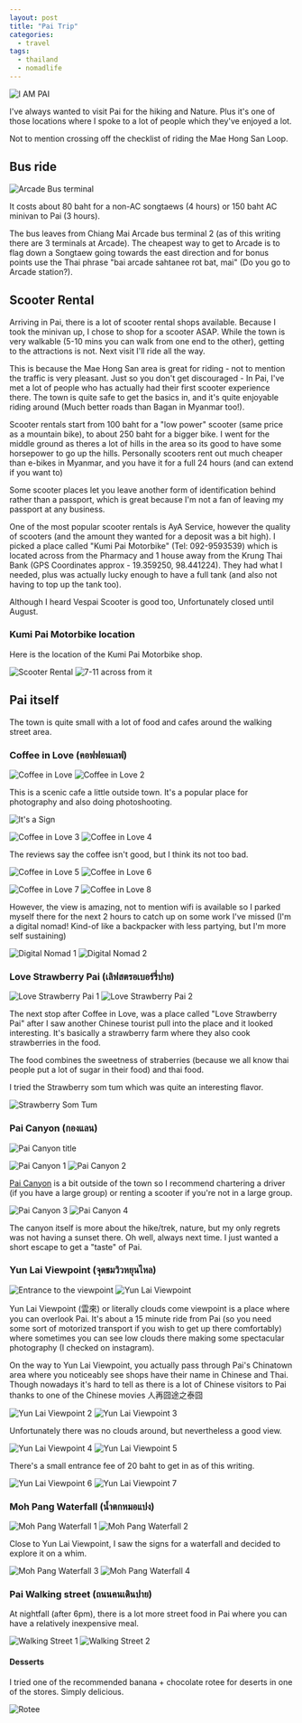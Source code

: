 ```yaml
---
layout: post
title: "Pai Trip"
categories:
  - travel
tags:
  - thailand
  - nomadlife
---
```


![I AM PAI](https://images.itinerantfoodie.com/uploads/pai-trip-report/IMG_20170418_101853.jpg)

I've always wanted to visit Pai for the hiking and Nature. Plus it's one of those locations where I spoke to a lot of people which they've enjoyed a lot.

Not to mention crossing off the checklist of riding the Mae Hong San Loop.

## Bus ride

![Arcade Bus terminal](https://images.itinerantfoodie.com/uploads/pai-trip-report/IMG_5463.png)

It costs about 80 baht for a non-AC songtaews (4 hours) or 150 baht AC minivan to Pai (3 hours).

The bus leaves from Chiang Mai Arcade bus terminal 2 (as of this writing there are 3 terminals at Arcade). The cheapest way to get to Arcade is to flag down a Songtaew going towards the east direction and for bonus points use the Thai phrase "bai arcade sahtanee rot bat, mai" (Do you go to Arcade station?).

## Scooter Rental

Arriving in Pai, there is a lot of scooter rental shops available. Because I took the minivan up, I chose to shop for a scooter ASAP. While the town is very walkable (5-10 mins you can walk from one end to the other), getting to the attractions is not. Next visit I'll ride all the way.

This is because the Mae Hong San area is great for riding - not to mention the traffic is very pleasant. Just so you don't get discouraged - In Pai, I've met a lot of people who has actually had their first scooter experience there. The town is quite safe to get the basics in, and it's quite enjoyable riding around (Much better roads than Bagan in Myanmar too!).

Scooter rentals start from 100 baht for a "low power" scooter (same price as a mountain bike), to about 250 baht for a bigger bike. I went for the middle ground as theres a lot of hills in the area so its good to have some horsepower to go up the hills. Personally scooters rent out much cheaper than e-bikes in Myanmar, and you have it for a full 24 hours (and can extend if you want to)

Some scooter places let you leave another form of identification behind rather than a passport, which is great because I'm not a fan of leaving my passport at any business.

One of the most popular scooter rentals is AyA Service, however the quality of scooters (and the amount they wanted for a deposit was a bit high). I picked a place called "Kumi Pai Motorbike" (Tel: 092-9593539) which is located across from the Pharmacy and 1 house away from the Krung Thai Bank  (GPS Coordinates approx - 19.359250, 98.441224). They had what I needed, plus was actually lucky enough to have a full tank (and also not having to top up the tank too).

Although I heard Vespai Scooter is good too, Unfortunately closed until August.

### Kumi Pai Motorbike location

Here is the location of the Kumi Pai Motorbike shop.

![Scooter Rental](https://images.itinerantfoodie.com/uploads/pai-trip-report/IMG_20170418_181120.jpg)
![7-11 across from it](https://images.itinerantfoodie.com/uploads/pai-trip-report/IMG_20170418_181003.jpg)

## Pai itself

The town is quite small with a lot of food and cafes around the walking street area.

### Coffee in Love (คอฟฟอนเลฟ)


![Coffee in Love](https://images.itinerantfoodie.com/uploads/pai-trip-report/IMG_5497.png)
![Coffee in Love 2](https://images.itinerantfoodie.com/uploads/pai-trip-report/IMG_5496.png)

This is a scenic cafe a little outside town. It's a popular place for photography and also doing photoshooting.

![It's a Sign](https://images.itinerantfoodie.com/uploads/pai-trip-report/IMG_20170418_101634-01.jpeg)

![Coffee in Love 3](https://images.itinerantfoodie.com/uploads/pai-trip-report/IMG_5494.png)
![Coffee in Love 4](https://images.itinerantfoodie.com/uploads/pai-trip-report/IMG_20170418_114917-01.jpeg)

The reviews say the coffee isn't good, but I think its not too bad.

![Coffee in Love 5](https://images.itinerantfoodie.com/uploads/pai-trip-report/IMG_20170418_114857-01.jpeg)
![Coffee in Love 6](https://images.itinerantfoodie.com/uploads/pai-trip-report/IMG_20170418_102146-01.jpeg)

![Coffee in Love 7](https://images.itinerantfoodie.com/uploads/pai-trip-report/IMG_20170418_114942-01.jpeg)
![Coffee in Love 8](https://images.itinerantfoodie.com/uploads/pai-trip-report/IMG_20170418_114715-01.jpeg)

However, the view is amazing, not to mention wifi is available so I parked myself there for the next 2 hours to catch up on some work I've missed (I'm a digital nomad! Kind-of like a backpacker with less partying, but I'm more self sustaining)

![Digital Nomad 1](https://images.itinerantfoodie.com/uploads/pai-trip-report/2017-04-18-10_43_02.jpg)
![Digital Nomad 2](https://images.itinerantfoodie.com/uploads/pai-trip-report/IMG_20170418_112449.jpg)

### Love Strawberry Pai (เลิฟสตรอเบอร์รี่ปาย)

![Love Strawberry Pai 1](https://images.itinerantfoodie.com/uploads/pai-trip-report/IMG_5500.png)
![Love Strawberry Pai 2](https://s3.amazonaws.com/images.itinerantfoodie.com/uploads/pai-trip-report/IMG_20170418_120740.jpg)

The next stop after Coffee in Love, was a place called "Love Strawberry Pai" after I saw another Chinese tourist pull into the place and it looked interesting. It's basically a strawberry farm where they also cook strawberries in the food.

The food combines the sweetness of straberries (because we all know thai people put a lot of sugar in their food) and thai food.

I tried the Strawberry som tum which was quite an interesting flavor.

![Strawberry Som Tum](https://images.itinerantfoodie.com/uploads/pai-trip-report/IMG_5502.png)

### Pai Canyon (กองแลน)

![Pai Canyon title](https://images.itinerantfoodie.com/uploads/pai-trip-report/IMG_20170418_124132.jpg)

![Pai Canyon 1](https://images.itinerantfoodie.com/uploads/pai-trip-report/IMG_5503.png)
![Pai Canyon 2](https://images.itinerantfoodie.com/uploads/pai-trip-report/IMG_5504.png)

[Pai Canyon](https://foursquare.com/v/%E0%B8%81%E0%B8%AD%E0%B8%87%E0%B9%81%E0%B8%A5%E0%B8%99-pai-canyon/4bf763a74a67c92850ae23cf) is a bit outside of the town so I recommend chartering a driver (if you have a large group) or renting a scooter if you're not in a large group.

![Pai Canyon 3](https://images.itinerantfoodie.com/uploads/pai-trip-report/IMG_20170418_124938.jpg)
![Pai Canyon 4](https://images.itinerantfoodie.com/uploads/pai-trip-report/IMG_20170418_125532.jpg)

The canyon itself is more about the hike/trek, nature, but my only regrets was not having a sunset there. Oh well, always next time. I just wanted a short escape to get a "taste" of Pai.

### Yun Lai Viewpoint (จุดชมวิวหยุนไหล)

![Entrance to the viewpoint](https://images.itinerantfoodie.com/uploads/pai-trip-report/IMG_20170418_145138.jpg)
![Yun Lai Viewpoint](https://images.itinerantfoodie.com/uploads/pai-trip-report/IMG_20170418_141033.jpg)


Yun Lai Viewpoint (雲來) or literally clouds come viewpoint is a place where you can overlook Pai. It's about a 15 minute ride from Pai (so you need some sort of motorized transport if you wish to get up there comfortably) where sometimes you can see low clouds there making some spectacular photography (I checked on instagram).

On the way to Yun Lai Viewpoint, you actually pass through Pai's Chinatown area where you noticeably see shops have their name in Chinese and Thai. Though nowadays it's hard to tell as there is a lot of Chinese visitors to Pai thanks to one of the Chinese movies 人再囧途之泰囧

![Yun Lai Viewpoint 2](https://images.itinerantfoodie.com/uploads/pai-trip-report/IMG_20170418_141927.jpg)
![Yun Lai Viewpoint 3](https://images.itinerantfoodie.com/uploads/pai-trip-report/IMG_20170418_141921.jpg)


Unfortunately there was no clouds around, but nevertheless a good view.

![Yun Lai Viewpoint 4](https://images.itinerantfoodie.com/uploads/pai-trip-report/IMG_20170418_141023.jpg)
![Yun Lai Viewpoint 5](https://images.itinerantfoodie.com/uploads/pai-trip-report/IMG_20170418_141303.jpg)

There's a small entrance fee of 20 baht to get in as of this writing.

![Yun Lai Viewpoint 6](https://images.itinerantfoodie.com/uploads/pai-trip-report/IMG_20170418_144015.jpg)
![Yun Lai Viewpoint 7](https://images.itinerantfoodie.com/uploads/pai-trip-report/IMG_20170418_140839.jpg)


### Moh Pang Waterfall (น้ำตกหมอแปง)

![Moh Pang Waterfall 1](https://images.itinerantfoodie.com/uploads/pai-trip-report/IMG_20170418_150439.jpg)
![Moh Pang Waterfall 2](https://images.itinerantfoodie.com/uploads/pai-trip-report/IMG_20170418_150859.jpg)

Close to Yun Lai Viewpoint, I saw the signs for a waterfall and decided to explore it on a whim.

![Moh Pang Waterfall 3](https://images.itinerantfoodie.com/uploads/pai-trip-report/IMG_20170418_150859.jpg)
![Moh Pang Waterfall 4](https://images.itinerantfoodie.com/uploads/pai-trip-report/IMG_20170418_153345.jpg)

### Pai Walking street (ถนนคนเดินปาย)

At nightfall (after 6pm), there is a lot more street food in Pai where you can have a relatively inexpensive meal.

![Walking Street 1](https://images.itinerantfoodie.com/uploads/pai-trip-report/IMG_20170417_193328.jpg)
![Walking Street 2](https://images.itinerantfoodie.com/uploads/pai-trip-report/IMG_20170417_194809.jpg)

#### Desserts

I tried one of the recommended banana + chocolate rotee for deserts in one of the stores. Simply delicious.

![Rotee](https://images.itinerantfoodie.com/uploads/pai-trip-report/IMG_20170417_200850.jpg)
